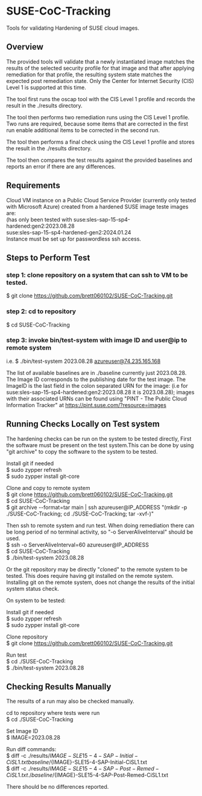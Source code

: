 # SUSE-CoC-Tracking
Tools for validating Hardening of SUSE cloud images.

## Overview
The provided tools will validate that a newly instantiated image
matches the results of the selected security profile for that image
and that after applying remediation for that profile, the resulting
system state matches the expected post remediation state.  Only the
Center for Internet Security (CIS) Level 1 is supported at this time.

The tool first runs the oscap tool with the CIS Level 1 profile and records
the result in the ./results directory.

The tool then performs two remediation runs using the CIS Level 1 profile.
Two runs are required, because some items that are corrected in the first
run enable additional items to be corrected in the second run.

The tool then performs a final check using the CIS Level 1 profile and
stores the result in the ./results directory.

The tool then compares the test results against the provided baselines
and reports an error if there are any differences.

## Requirements
Cloud VM instance on a Public Cloud Service Provider 
(currently only tested with Microsoft Azure) created from a
hardened SUSE image teste images are: <br>
(has only been tested with 
suse:sles-sap-15-sp4-hardened:gen2:2023.08.28<br>
suse:sles-sap-15-sp4-hardened-gen2:2024.01.24<br>
Instance must be set up for passwordless ssh access.

## Steps to Perform Test
### step 1: clone repository on a system that can ssh to VM to be tested.
$ git clone https://github.com/brett060102/SUSE-CoC-Tracking.git

### step 2: cd to repository
$ cd SUSE-CoC-Tracking

### step 3: invoke bin/test-system with image ID and user@ip to remote system
i.e. $ ./bin/test-system 2023.08.28 azureuser@74.235.165.168

The list of available baselines are in ./baseline currently just 2023.08.28.
The Image ID corresponds to the publishing date for the test image.
The ImageID is the last field in the colon separated URN for the image:
(i.e for suse:sles-sap-15-sp4-hardened:gen2:2023.08.28 it is 2023.08.28); images with their associated URNs can be found using "PINT - The Public Cloud Information Tracker" at https://pint.suse.com/?resource=images

## Running Checks Locally on Test system
The hardening checks can be run on the system to be tested directly, First the software must be present
on the test system.This can be done by using "git archive" to copy the software to the system to be tested.

Install git if needed<br>
$ sudo zypper refresh<br>
$ sudo zypper install git-core<br>

Clone and copy to remote system<br>
$ git clone https://github.com/brett060102/SUSE-CoC-Tracking.git<br>
$ cd SUSE-CoC-Tracking<br>
$ git archive --format=tar main | ssh azureuser@IP_ADDRESS "(mkdir -p ./SUSE-CoC-Tracking; cd ./SUSE-CoC-Tracking; tar -xvf-)"<br>

Then ssh to remote system and run test. When doing remediation there can be long
period of no terminal activity, so "-o ServerAliveInterval" should be used.<br>
$ ssh  -o ServerAliveInterval=60 azureuser@IP_ADDRESS<br>
$ cd SUSE-CoC-Tracking<br>
$ ./bin/test-system 2023.08.28<br>

Or the git repository may be directly "cloned" to the remote system to be tested.
This does require having git installed on the remote system. Installing git on the remote system, does not
change the results of the initial system status check.

On system to be tested:

Install git if needed<br>
$ sudo zypper refresh<br>
$ sudo zypper install git-core<br>

Clone repository<br>
$ git clone https://github.com/brett060102/SUSE-CoC-Tracking.git

Run test<br>
$ cd ./SUSE-CoC-Tracking<br>
$ ./bin/test-system 2023.08.28<br>

## Checking Results Manually
The results of a run may also be checked manually.

cd to repository where tests were run<br>
$ cd ./SUSE-CoC-Tracking

Set Image ID<br>
$ IMAGE=2023.08.28<br>

Run diff commands:<br>
$ diff -c ./results/${IMAGE}-SLE15-4-SAP-Initial-CiSL1.txt baseline/${IMAGE}-SLE15-4-SAP-Initial-CiSL1.txt<br>
$ diff -c ./results/${IMAGE}-SLE15-4-SAP-Post-Remed-CiSL1.txt ./baseline/${IMAGE}-SLE15-4-SAP-Post-Remed-CiSL1.txt<br>

There should be no differences reported.